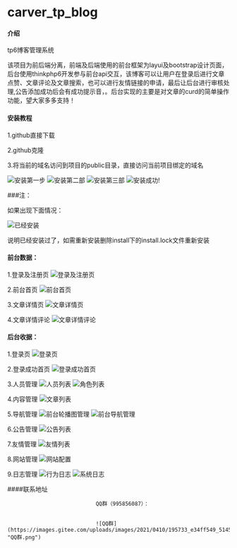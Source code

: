 # carver_tp_blog

#### 介绍

tp6博客管理系统

该项目为前后端分离，前端及后端使用的前台框架为layui及bootstrap设计页面，后台使用thinkphp6开发参与前台api交互，该博客可以让用户在登录后进行文章点赞、文章评论及文章搜索，也可以进行友情链接的申请，最后让后台进行审核处理,公告添加成功后会有成功提示音，。后台实现的主要是对文章的curd的简单操作功能，望大家多多支持！

#### 安装教程

1.github直接下载

2.github克隆

3.将当前的域名访问到项目的public目录，直接访问当前项目绑定的域名

![安装第一步](https://images.gitee.com/uploads/images/2021/0410/192225_1daa81f9_5145565.png "安装第一步.png")
![安装第二部](https://images.gitee.com/uploads/images/2021/0410/192458_e495425a_5145565.png "安装第二步.png")
![安装第三部](https://images.gitee.com/uploads/images/2021/0410/192721_a8f60dc8_5145565.png "安装第三步.png")
![安装成功!](https://images.gitee.com/uploads/images/2021/0410/192757_d2645799_5145565.png "安装第四步.png")

###注：

如果出现下面情况：

![已经安装](https://images.gitee.com/uploads/images/2021/0410/192922_ca782a71_5145565.png "已经安装成功.png")

说明已经安装过了，如需重新安装删除install下的install.lock文件重新安装

#### 前台数据：
1.登录及注册页
![登录及注册页](https://images.gitee.com/uploads/images/2021/0410/185248_11818f13_5145565.png "登录及注册页.png")

2.前台首页
![前台首页](https://images.gitee.com/uploads/images/2021/0410/185220_2a0db04f_5145565.png "前台首页.png")

3.文章详情页
![文章详情页](https://images.gitee.com/uploads/images/2021/0410/185511_d4788b58_5145565.png "文章详情页.png")

4.文章详情评论
![文章详情评论](https://images.gitee.com/uploads/images/2021/0410/185559_cd2b9aa5_5145565.png "文章详情评论.png")

#### 后台收据：
1.登录页
![登录页](https://images.gitee.com/uploads/images/2021/0410/185928_3fe56ae2_5145565.png "登录页.png")

2.登录成功首页
![登录成功首页](https://images.gitee.com/uploads/images/2021/0410/185905_c6503de2_5145565.png "登录成功首页.png")

3.人员管理
![人员列表](https://images.gitee.com/uploads/images/2021/0410/190033_0b87241f_5145565.png "人员列表.png")
![角色列表](https://images.gitee.com/uploads/images/2021/0410/190153_1a4714ee_5145565.png "角色列表.png")

4.内容管理
![文章列表](https://images.gitee.com/uploads/images/2021/0410/190308_be293127_5145565.png "文章列表.png")

5.导航管理
![前台轮播图管理](https://images.gitee.com/uploads/images/2021/0410/190351_93dba5cc_5145565.png "前台轮播图管理.png")
![前台导航管理](https://images.gitee.com/uploads/images/2021/0410/190435_7586c8df_5145565.png "前台导航管理.png")

6.公告管理
![公告列表](https://images.gitee.com/uploads/images/2021/0410/190510_31040f74_5145565.png "公告列表.png")

7.友情管理
![友情列表](https://images.gitee.com/uploads/images/2021/0410/190553_83602051_5145565.png "友情列表.png")

8.网站管理
![网站配置](https://images.gitee.com/uploads/images/2021/0410/190655_da94852d_5145565.png "网站配置.png")

9.日志管理
![行为日志](https://images.gitee.com/uploads/images/2021/0410/190728_33c975cc_5145565.png "行为日志.png")
![系统日志](https://images.gitee.com/uploads/images/2021/0410/190750_f5ee8d17_5145565.png "系统日志.png")


####联系地址

                                QQ群（995856087）：


                                ![QQ群](https://images.gitee.com/uploads/images/2021/0410/195733_e34ff549_5145565.png "QQ群.png")